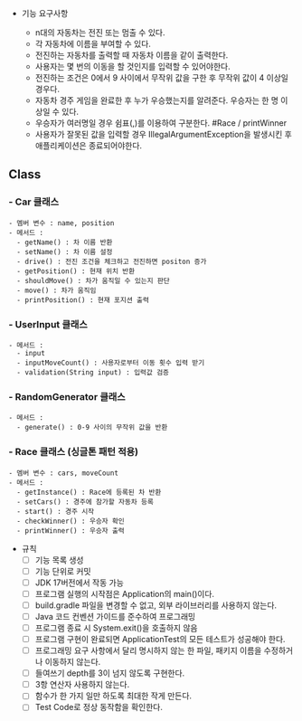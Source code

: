 - 기능 요구사항

  - n대의 자동차는 전진 또는 멈출 수 있다. 
  - 각 자동차에 이름을 부여할 수 있다. 
  - 전진하는 자동차를 출력할 때 자동차 이름을 같이 출력한다. 
  - 사용자는 몇 번의 이동을 할 것인지를 입력할 수 있어야한다.
  - 전진하는 조건은 0에서 9 사이에서 무작위 값을 구한 후 무작위 값이 4 이상일 경우다. 
  - 자동차 경주 게임을 완료한 후 누가 우승했는지를 알려준다. 우승자는 한 명 이상일 수 있다.  
  - 우승자가 여러명일 경우 쉼표(,)를 이용하여 구분한다. #Race / printWinner
  - 사용자가 잘못된 값을 입력할 경우 IllegalArgumentException을 발생시킨 후 애플리케이션은 종료되어야한다.

## Class
### - Car 클래스
    - 멤버 변수 : name, position
    - 메서드 :
      - getName() : 차 이름 반환
      - setName() : 차 이름 설정
      - drive() : 전진 조건을 체크하고 전진하면 positon 증가
      - getPosition() : 현재 위치 반환
      - shouldMove() : 차가 움직일 수 있는지 판단
      - move() : 차가 움직임
      - printPosition() : 현재 포지션 출력

### - UserInput 클래스 
    - 메서드 : 
      - input
      - inputMoveCount() : 사용자로부터 이동 횟수 입력 받기
      - validation(String input) : 입력값 검증

### - RandomGenerator 클래스
    - 메서드 : 
      - generate() : 0-9 사이의 무작위 값을 반환

### - Race 클래스 (싱글톤 패턴 적용)
    - 멤버 변수 : cars, moveCount
    - 메서드 : 
      - getInstance() : Race에 등록된 차 반환
      - setCars() : 경주에 참가할 자동차 등록
      - start() : 경주 시작
      - checkWinner() : 우승자 확인
      - printWinner() : 우승자 출력


 - 규칙
   - [ ] 기능 목록 생성
    - [ ] 기능 단위로 커밋
   - [ ] JDK 17버전에서 작동 가능
    - [ ] 프로그램 실행의 시작점은 Application의 main()이다.
   - [ ] build.gradle 파일을 변경할 수 없고, 외부 라이브러리를 사용하지 않는다.
    - [ ] Java 코드 컨벤션 가이드를 준수하여 프로그래밍
   - [ ] 프로그램 종료 시 System.exit()을 호출하지 않음
    - [ ] 프로그램 구현이 완료되면 ApplicationTest의 모든 테스트가 성공해야 한다.
   - [ ] 프로그래밍 요구 사항에서 달리 명시하지 않는 한 파일, 패키지 이름을 수정하거나 이동하지 않는다.
    - [ ] 들여쓰기 depth를 3이 넘지 않도록 구현한다.
   - [ ] 3항 연산자 사용하지 않는다.
    - [ ] 함수가 한 가지 일만 하도록 최대한 작게 만든다.
    - [ ] Test Code로 정상 동작함을 확인한다.
